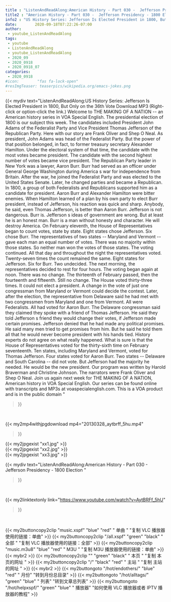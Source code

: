 ```yaml
---
title : "ListenAndReadAlong:American History - Part 030 -  Jefferson Presidency - 1800 Election "
title2 : "American History - Part 030 -  Jefferson Presidency - 1800 Election "
info2 : "US History Series: Jefferson Is Elected President in 1800, But Only on the 36th Vote  Download MP3   (Right-click or option-click the link.) Welcome to THE MAKING OF A NATION -- an American history series in VOA Special English. The presidential election of 1800 is our subject this week. The candidates included President John Adams of the Federalist Party and Vice President Thomas Jefferson of the Republican Party. Here with our story are Frank Oliver and Shep O Neal. As president, John Adams was head of the Federalist Party. But the power of that position belonged, in fact, to former treasury secretary Alexander Hamilton. Under the electoral system of that time, the candidate with the most votes became president. The candidate with the second highest number of votes became vice president. The Republican Party leader in New York was a lawyer, Aaron Burr. Burr had served as an officer under General George Washington during America s war for independence from Britain. After the war, he joined the Federalist Party and was elected to the United States Senate. Later, he changed parties and became a Republican. In 1800, a group of both Federalists and Republicans supported him as a candidate for president.  Aaron Burr and Alexander Hamilton were bitter enemies. When Hamilton learned of a plan by his own party to elect Burr president, instead of Jefferson, his reaction was quick and sharp.  Anybody,  he said,  even Thomas Jefferson, is better than Aaron Burr. Jefferson is not dangerous. Burr is. Jefferson s ideas of government are wrong. But at least he is an honest man. Burr is a man without honesty and character. He will destroy America.  On February eleventh, the House of Representatives began to count votes, state by state. Eight states chose Jefferson. Six chose Burr. The representatives of two states -- Maryland and Vermont -- gave each man an equal number of votes. There was no majority within those states. So neither man won the votes of those states. The voting continued. All that day and throughout the night the representatives voted. Twenty-seven times the count remained the same. Eight states for Jefferson. Six for Burr. Two undecided. The next morning, the representatives decided to rest for four hours. The voting began again at noon. There was no change. The thirteenth of February passed, then the fourteenth and fifteenth. Still no change. The House voted thirty-three times. It could not elect a president. A change in the vote of just one congressman from Maryland or Vermont could decide the contest. Later, after the election, the representative from Delaware said he had met with two congressmen from Maryland and one from Vermont. All were Federalists. All had voted for Aaron Burr. The Delaware congressman said they claimed they spoke with a friend of Thomas Jefferson. He said they told Jefferson s friend they would change their votes, if Jefferson made certain promises. Jefferson denied that he had made any political promises. He said many men tried to get promises from him. But he said he told them all that he would never become president with his hands tied. History experts do not agree on what really happened. What is sure is that the House of Representatives voted for the thirty-sixth time on February seventeenth. Ten states, including Maryland and Vermont, voted for Thomas Jefferson. Four states voted for Aaron Burr. Two states -- Delaware and South Carolina -- did not vote. But Jefferson had the majority he needed. He would be the new president. Our program was written by Harold Braverman and Christine Johnson. The narrators were Frank Oliver and Shep O Neal. Join us again next week for THE MAKING OF A NATION, American history in VOA Special English. Our series can be found online with transcripts and MP3s at voaspecialenglish.com. This is a VOA product and is in the public domain "
date:        2020-09-18T07:22:26-07:00
author:
 - youtube_ListenAndReadAlong
tags:
 - youtube
 - ListenAndReadAlong
 - youtube_ListenAndReadAlong
 - 2020_09
 - 2020_0918
 - 2020_0918_07
categories:
 - 2020_0918
#icon:        "fas fa-lock-open"
#resImgTeaser: teaserpics/wikipedia.org/emacs-jokes.png
---
```


{{< mydiv text="ListenAndReadAlong:US History Series: Jefferson Is Elected President in 1800, But Only on the 36th Vote  Download MP3   (Right-click or option-click the link.) Welcome to THE MAKING OF A NATION -- an American history series in VOA Special English. The presidential election of 1800 is our subject this week. The candidates included President John Adams of the Federalist Party and Vice President Thomas Jefferson of the Republican Party. Here with our story are Frank Oliver and Shep O Neal. As president, John Adams was head of the Federalist Party. But the power of that position belonged, in fact, to former treasury secretary Alexander Hamilton. Under the electoral system of that time, the candidate with the most votes became president. The candidate with the second highest number of votes became vice president. The Republican Party leader in New York was a lawyer, Aaron Burr. Burr had served as an officer under General George Washington during America s war for independence from Britain. After the war, he joined the Federalist Party and was elected to the United States Senate. Later, he changed parties and became a Republican. In 1800, a group of both Federalists and Republicans supported him as a candidate for president.  Aaron Burr and Alexander Hamilton were bitter enemies. When Hamilton learned of a plan by his own party to elect Burr president, instead of Jefferson, his reaction was quick and sharp.  Anybody,  he said,  even Thomas Jefferson, is better than Aaron Burr. Jefferson is not dangerous. Burr is. Jefferson s ideas of government are wrong. But at least he is an honest man. Burr is a man without honesty and character. He will destroy America.  On February eleventh, the House of Representatives began to count votes, state by state. Eight states chose Jefferson. Six chose Burr. The representatives of two states -- Maryland and Vermont -- gave each man an equal number of votes. There was no majority within those states. So neither man won the votes of those states. The voting continued. All that day and throughout the night the representatives voted. Twenty-seven times the count remained the same. Eight states for Jefferson. Six for Burr. Two undecided. The next morning, the representatives decided to rest for four hours. The voting began again at noon. There was no change. The thirteenth of February passed, then the fourteenth and fifteenth. Still no change. The House voted thirty-three times. It could not elect a president. A change in the vote of just one congressman from Maryland or Vermont could decide the contest. Later, after the election, the representative from Delaware said he had met with two congressmen from Maryland and one from Vermont. All were Federalists. All had voted for Aaron Burr. The Delaware congressman said they claimed they spoke with a friend of Thomas Jefferson. He said they told Jefferson s friend they would change their votes, if Jefferson made certain promises. Jefferson denied that he had made any political promises. He said many men tried to get promises from him. But he said he told them all that he would never become president with his hands tied. History experts do not agree on what really happened. What is sure is that the House of Representatives voted for the thirty-sixth time on February seventeenth. Ten states, including Maryland and Vermont, voted for Thomas Jefferson. Four states voted for Aaron Burr. Two states -- Delaware and South Carolina -- did not vote. But Jefferson had the majority he needed. He would be the new president. Our program was written by Harold Braverman and Christine Johnson. The narrators were Frank Oliver and Shep O Neal. Join us again next week for THE MAKING OF A NATION, American history in VOA Special English. Our series can be found online with transcripts and MP3s at voaspecialenglish.com. This is a VOA product and is in the public domain "
>}}
<br>


{{< my2mp4withjpgdownload mp4="20130328_aytbrff_5hu.mp4"
>}}

{{< my2jpgexist "xx1.jpg" >}}<br>
{{< my2jpgexist "xx2.jpg" >}}<br>
{{< my2jpgexist "xx3.jpg" >}}<br>



{{< mydiv text="ListenAndReadAlong:American History - Part 030 -  Jefferson Presidency - 1800 Election "
>}}
<br>

{{< my2linktextonly link="https://www.youtube.com/watch?v=AytBRFf_5hU"
>}}


<br>

{{< my2buttoncopy2clip "music.xspf"        "blue"   "red"    " 单曲 "  "复制 VLC 播放器使用的链接：单曲" >}} {{< my2buttoncopy2clip "/all.xspf"         "green"  "black"  " 全部 "  "复制 VLC 播放器使用的链接：全部" >}} {{< my2buttoncopy2clip "music.m3u8"        "blue"   "red"    " M3U  "    "复制 M3U 播放器使用的链接：单曲" >}} {{< mybr2 >}} {{< my2buttoncopy2clip ""                  "green"  "black"  " 本页 "    "复制 本页的网址 " >}} {{< my2buttoncopy2clip "/"                 "black"  "red"    " 主站 "    "复制 主站的网址 " >}} {{< mybr2 >}} {{< my2buttongoto      "/hot/endothers/"   "blue"   "red"    " 月份"   "转到月份总目录" >}} {{< my2buttongoto      "/hot/alltags/"     "green"  "blue"   " 列表"   "转到文章总列表" >}} {{< my2buttongoto      "/hot/helpxspf/"    "green"  "blue"   " 播放器" "如何使用 VLC 播放器或者 IPTV 播放器的教程" >}} 
